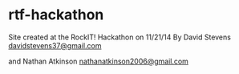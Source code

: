 rtf-hackathon
=============

Site created at the RockIT! Hackathon on 11/21/14
By 
David Stevens 
davidstevens37@gmail.com

and 
Nathan Atkinson
nathanatkinson2006@gmail.com